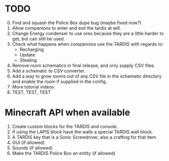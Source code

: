 # TODO
0. Find and squash the Police Box dupe bug (maybe fixed now?)
1. Allow companions to enter and exit the tardis at will.
2. Change Energy condenser to use ores because they are a little harder to get, but can still be used.
3. Check what happens when companions use the TARDIS with regards to:
   - Recharging
   - Update
   - Stealing
4. Remove room schematics in final release, and only supply CSV files.
5. Add a schematic to CSV converter.
6. Add a way to grow rooms out of any CSV file in the schematic directory and enable the room if supplied in the config.
7. More tutorial videos
8. TEST, TEST, TEST

# Minecraft API when available
1. Create custom blocks for the TARDIS and console.
2. If using the LAPIS block have the walls a special TARDIS wall block.
3. A TARDIS key that is a Sonic Screwdriver, also a crafting for that item.
4. GUI (if allowed)
5. Sounds (if allowed)
6. Make the TARDIS Police Box an entity (if allowed)
